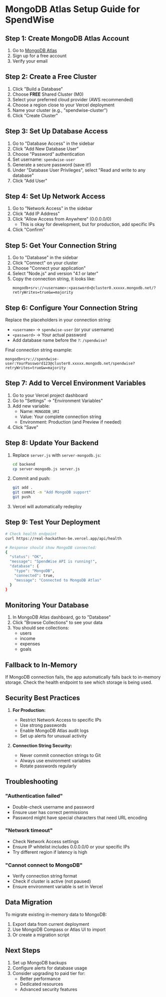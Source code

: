 # MongoDB Atlas Setup Guide for SpendWise

## Step 1: Create MongoDB Atlas Account

1. Go to [MongoDB Atlas](https://www.mongodb.com/cloud/atlas/register)
2. Sign up for a free account
3. Verify your email

## Step 2: Create a Free Cluster

1. Click "Build a Database"
2. Choose **FREE** Shared Cluster (M0)
3. Select your preferred cloud provider (AWS recommended)
4. Choose a region close to your Vercel deployment
5. Name your cluster (e.g., "spendwise-cluster")
6. Click "Create Cluster"

## Step 3: Set Up Database Access

1. Go to "Database Access" in the sidebar
2. Click "Add New Database User"
3. Choose "Password" authentication
4. Set username: `spendwise-user`
5. Generate a secure password (save it!)
6. Under "Database User Privileges", select "Read and write to any database"
7. Click "Add User"

## Step 4: Set Up Network Access

1. Go to "Network Access" in the sidebar
2. Click "Add IP Address"
3. Click "Allow Access from Anywhere" (0.0.0.0/0)
   - This is okay for development, but for production, add specific IPs
4. Click "Confirm"

## Step 5: Get Your Connection String

1. Go to "Database" in the sidebar
2. Click "Connect" on your cluster
3. Choose "Connect your application"
4. Select "Node.js" and version "4.1 or later"
5. Copy the connection string, it looks like:
   ```
   mongodb+srv://<username>:<password>@cluster0.xxxxx.mongodb.net/?retryWrites=true&w=majority
   ```

## Step 6: Configure Your Connection String

Replace the placeholders in your connection string:
- `<username>` → `spendwise-user` (or your username)
- `<password>` → Your actual password
- Add database name before the `?`: `/spendwise?`

Final connection string example:
```
mongodb+srv://spendwise-user:YourPassword123@cluster0.xxxxx.mongodb.net/spendwise?retryWrites=true&w=majority
```

## Step 7: Add to Vercel Environment Variables

1. Go to your Vercel project dashboard
2. Go to "Settings" → "Environment Variables"
3. Add new variable:
   - Name: `MONGODB_URI`
   - Value: Your complete connection string
   - Environment: Production (and Preview if needed)
4. Click "Save"

## Step 8: Update Your Backend

1. Replace `server.js` with `server-mongodb.js`:
   ```bash
   cd backend
   cp server-mongodb.js server.js
   ```

2. Commit and push:
   ```bash
   git add .
   git commit -m "Add MongoDB support"
   git push
   ```

3. Vercel will automatically redeploy

## Step 9: Test Your Deployment

```bash
# Check health endpoint
curl https://real-hackathon-be.vercel.app/api/health

# Response should show MongoDB connected:
{
  "status": "OK",
  "message": "SpendWise API is running!",
  "database": {
    "type": "MongoDB",
    "connected": true,
    "message": "Connected to MongoDB Atlas"
  }
}
```

## Monitoring Your Database

1. In MongoDB Atlas dashboard, go to "Database"
2. Click "Browse Collections" to see your data
3. You should see collections:
   - users
   - income
   - expenses
   - goals

## Fallback to In-Memory

If MongoDB connection fails, the app automatically falls back to in-memory storage. Check the health endpoint to see which storage is being used.

## Security Best Practices

1. **For Production:**
   - Restrict Network Access to specific IPs
   - Use strong passwords
   - Enable MongoDB Atlas audit logs
   - Set up alerts for unusual activity

2. **Connection String Security:**
   - Never commit connection strings to Git
   - Always use environment variables
   - Rotate passwords regularly

## Troubleshooting

### "Authentication failed"
- Double-check username and password
- Ensure user has correct permissions
- Password might have special characters that need URL encoding

### "Network timeout"
- Check Network Access settings
- Ensure IP whitelist includes 0.0.0.0/0 or your specific IPs
- Try different region if latency is high

### "Cannot connect to MongoDB"
- Verify connection string format
- Check if cluster is active (not paused)
- Ensure environment variable is set in Vercel

## Data Migration

To migrate existing in-memory data to MongoDB:

1. Export data from current deployment
2. Use MongoDB Compass or Atlas UI to import
3. Or create a migration script

## Next Steps

1. Set up MongoDB backups
2. Configure alerts for database usage
3. Consider upgrading to paid tier for:
   - Better performance
   - Dedicated resources
   - Advanced security features